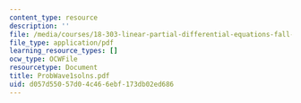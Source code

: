 ```yaml
---
content_type: resource
description: ''
file: /media/courses/18-303-linear-partial-differential-equations-fall-2006/d057d55057d04c466ebf173db02ed686_ProbWave1solns.pdf
file_type: application/pdf
learning_resource_types: []
ocw_type: OCWFile
resourcetype: Document
title: ProbWave1solns.pdf
uid: d057d550-57d0-4c46-6ebf-173db02ed686
---
```

